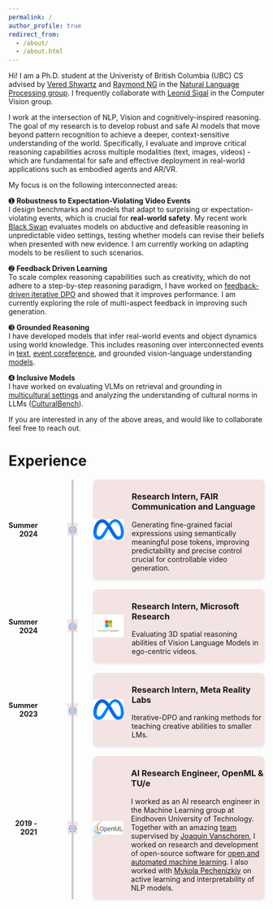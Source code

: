 ```yaml
---
permalink: /
author_profile: true
redirect_from: 
  - /about/
  - /about.html
---
```


Hi! I am a Ph.D. student at the Univeristy of British Columbia (UBC) CS advised by [Vered Shwartz](https://www.cs.ubc.ca/~vshwartz/) and [Raymond NG](https://www.cs.ubc.ca/people/raymond-ng) in the [Natural Language Processing group](http://www.cs.ubc.ca/cs-research/lci/research-groups/natural-language-processing/). I frequently collaborate with [Leonid Sigal](https://www.cs.ubc.ca/~lsigal/) in the Computer Vision group.

I work at the intersection of NLP, Vision and cognitively-inspired reasoning. The goal of my research is to develop robust and safe AI models that move beyond pattern recognition to achieve a deeper, context-sensitive understanding of the world. Specifically, I evaluate and improve critical reasoning capabilities across multiple modalities (text, images, videos) - which are fundamental for safe and effective deployment in real-world applications such as embodied agents and AR/VR.

My focus is on the following interconnected areas:

➊ **Robustness to Expectation-Violating Video Events**  
I design benchmarks and models that adapt to surprising or expectation-violating events, which is crucial for **real-world safety**. 
My recent work [Black Swan](https://blackswan.cs.ubc.ca/) evaluates models on abductive and defeasible reasoning in unpredictable video settings, testing whether models can revise their beliefs when presented with new evidence. I am currently working on adapting models to be resilient to such scenarios.

➋ **Feedback Driven Learning**  
To scale complex reasoning capabilities such as creativity, which do not adhere to a step-by-step reasoning paradigm, I have worked on [feedback-driven iterative DPO](https://aclanthology.org/2024.acl-long.706.pdf) and showed that it improves performance. I am currently exploring the role of multi-aspect feedback in improving such generation.

➌ **Grounded Reasoning**  
I have developed models that infer real-world events and object dynamics using world knowledge. This includes reasoning over interconnected events in [text](https://aclanthology.org/2023.findings-emnlp.861.pdf), [event coreference](https://aclanthology.org/2023.eacl-main.125), and grounded vision-language understanding [models](https://openaccess.thecvf.com/content/WACV2023/papers/Ravi_VLC-BERT_Visual_Question_Answering_With_Contextualized_Commonsense_Knowledge_WACV_2023_paper.pdf). 

➍ **Inclusive Models**  
I have worked on evaluating VLMs on retrieval and grounding in [multicultural settings](https://aclanthology.org/2024.emnlp-main.385/) and analyzing the understanding of cultural norms in LLMs ([CulturalBench](https://arxiv.org/abs/2410.02677)).

If you are interested in any of the above areas, and would like to collaborate feel free to reach out. 

<!-- Before coming to UBC, I worked as an AI research engineer in the Machine Learning group at Eindhoven University of Technology. Together with an amazing [team](https://github.com/orgs/openml/people) supervised by [Joaquin Vanschoren](https://joaquinvanschoren.github.io/home/#lab) I worked on research and development of open-source software for [open and automated machine learning](https://github.com/openml). I also worked with [Mykola Pechenizkiy](https://www.win.tue.nl/~mpechen/) on active learning and interpretability of NLP models. Prior to that, I graduated from M.Sc. in Mathematics and Computer Science at Eindhoven University of technology, the Netherlands, and B.E. in Computer Engineering from PSG college of Technology, Coimbatore, India.  -->


# Experience

<style>
/* Timeline container */
.timeline {
  position: relative;
  margin: 20px auto;
}

/* Vertical line */
.timeline::after {
  content: '';
  position: absolute;
  width: 4px;
  top: 0;
  bottom: 0;
  left: 25%;
  background: #ccc;
  transform: translateX(-50%);
}

/* Individual timeline items */
.timeline-item {
  display: flex;
  align-items: center;
  justify-content: space-between;
  position: relative;
  margin: 20px 0;
}

/* Timeline symbol (diamond) */
.timeline-item::before {
  content: '\25CE'; /* Unicode for a diamond (◆) */
  position: absolute;
  left: 25%;
  transform: translateX(-50%);
  font-size: 18px;
  color: #007bff;
  background: #f3e3e3;
  padding: 2px;
}

/* Left side (Year) */
.timeline-year {
  flex: 1;
  text-align: right;
  font-weight: bold;
  padding-right: 10px;
}

/* Right side (Experience card) */
.experience-card {
  flex: 6;
  display: flex;
  align-items: center;
  border-radius: 8px;
  box-shadow: 0 2px 4px rgba(0, 0, 0, 0.1);
  background: #f3e3e3;
  margin-left: 100px; /* Ensures spacing from the timeline */
}

/* Experience logo */
.experience-card img {
  width: 60px;
  height: 60px;
  object-fit: contain;
  margin-right: 15px;
}

</style>

<div class="timeline">
  <!-- Experience 1 -->
  <div class="timeline-item">
    <div class="timeline-year">Summer 2024</div>
    <div class="experience-card">
      <img src="../images/meta_logo.png" alt="FAIR Logo">
      <div>
        <h3>Research Intern, FAIR Communication and Language</h3>
        <p>Generating fine-grained facial expressions using semantically meaningful pose tokens, improving predictability and precise control crucial for controllable video generation.</p>
      </div>
    </div>
  </div>

  <!-- Experience 2 -->
  <div class="timeline-item">
    <div class="timeline-year">Summer 2024</div>
    <div class="experience-card">
      <img src="../images/msr_logo.jpeg" alt="Microsoft Research Logo">
      <div>
        <h3>Research Intern, Microsoft Research</h3>
        <p>Evaluating 3D spatial reasoning abilities of Vision Language Models in ego-centric videos.</p>
      </div>
    </div>
  </div>

  <!-- Experience 3 -->
  <div class="timeline-item">
    <div class="timeline-year">Summer 2023</div>
    <div class="experience-card">
      <img src="../images/meta_logo.png" alt="Meta Reality Labs Logo">
      <div>
        <h3>Research Intern, Meta Reality Labs</h3>
        <p>Iterative-DPO and ranking methods for teaching creative abilities to smaller LMs.</p>
      </div>
    </div>
  </div>

  <!-- Experience 4 -->
  <div class="timeline-item">
    <div class="timeline-year">2019 - 2021</div>
    <div class="experience-card">
      <img src="../images/openml_logo.png" alt="OpenML Logo">
      <div>
        <h3>AI Research Engineer, OpenML & TU/e</h3>
        <p>
          I worked as an AI research engineer in the Machine Learning group at Eindhoven University of Technology. 
          Together with an amazing <a href="https://github.com/orgs/openml/people">team</a> supervised by 
          <a href="https://joaquinvanschoren.github.io/home/#lab">Joaquin Vanschoren</a>, I worked on research and development of open-source software for 
          <a href="https://github.com/openml">open and automated machine learning</a>. I also worked with 
          <a href="https://www.win.tue.nl/~mpechen/">Mykola Pechenizkiy</a> on active learning and interpretability of NLP models.
        </p>
      </div>
    </div>
  </div>
</div>